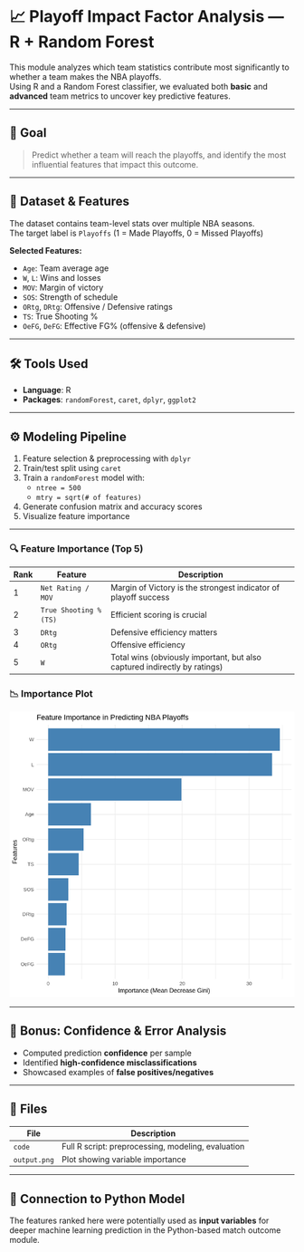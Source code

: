 # 📈 Playoff Impact Factor Analysis — R + Random Forest

This module analyzes which team statistics contribute most significantly to whether a team makes the NBA playoffs.  
Using R and a Random Forest classifier, we evaluated both **basic** and **advanced** team metrics to uncover key predictive features.

---

## 🎯 Goal

> Predict whether a team will reach the playoffs, and identify the most influential features that impact this outcome.

---

## 🧪 Dataset & Features

The dataset contains team-level stats over multiple NBA seasons.  
The target label is `Playoffs` (1 = Made Playoffs, 0 = Missed Playoffs)

**Selected Features:**

- `Age`: Team average age  
- `W`, `L`: Wins and losses  
- `MOV`: Margin of victory  
- `SOS`: Strength of schedule  
- `ORtg`, `DRtg`: Offensive / Defensive ratings  
- `TS`: True Shooting %  
- `OeFG`, `DeFG`: Effective FG% (offensive & defensive)

---

## 🛠 Tools Used

- **Language**: R
- **Packages**: `randomForest`, `caret`, `dplyr`, `ggplot2`

---

## ⚙️ Modeling Pipeline

1. Feature selection & preprocessing with `dplyr`
2. Train/test split using `caret`
3. Train a `randomForest` model with:
   - `ntree = 500`
   - `mtry = sqrt(# of features)`
4. Generate confusion matrix and accuracy scores
5. Visualize feature importance

---


### 🔍 Feature Importance (Top 5)

| Rank | Feature | Description |
|------|---------|-------------|
| 1 | `Net Rating / MOV` | Margin of Victory is the strongest indicator of playoff success |
| 2 | `True Shooting % (TS)` | Efficient scoring is crucial |
| 3 | `DRtg` | Defensive efficiency matters |
| 4 | `ORtg` | Offensive efficiency |
| 5 | `W` | Total wins (obviously important, but also captured indirectly by ratings)

### 📉 Importance Plot

![Feature Importance](output.png)

---

## 🧠 Bonus: Confidence & Error Analysis

- Computed prediction **confidence** per sample
- Identified **high-confidence misclassifications**
- Showcased examples of **false positives/negatives**

---

## 📁 Files

| File | Description |
|------|-------------|
| `code` | Full R script: preprocessing, modeling, evaluation |
| `output.png` | Plot showing variable importance |


---

## 🧩 Connection to Python Model

The features ranked here were potentially used as **input variables** for deeper machine learning prediction in the Python-based match outcome module.

